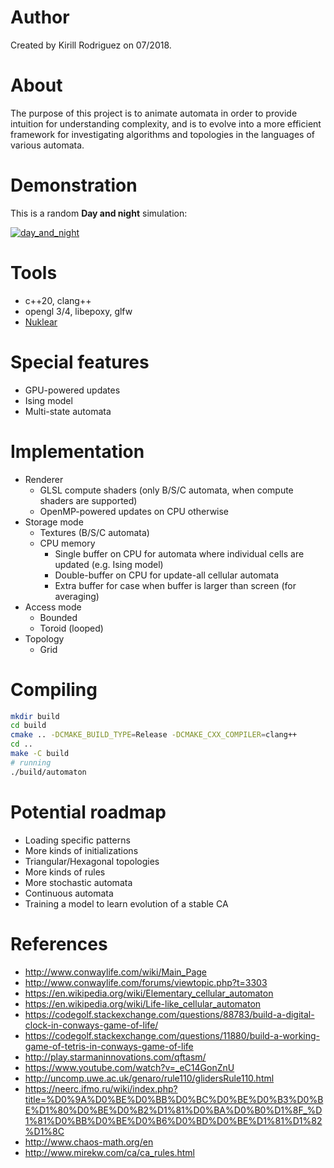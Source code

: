 # Author

Created by Kirill Rodriguez on 07/2018.

# About

The purpose of this project is to animate automata in order to provide intuition for understanding complexity, and is to evolve into a more efficient framework for investigating algorithms and topologies in the languages of various automata.

# Demonstration

This is a random **Day and night** simulation:

[![day_and_night](./images/day_and_night.gif)](./images/day_and_night.mp4)

# Tools

* c++20, clang++
* opengl 3/4, libepoxy, glfw
* [Nuklear](https://github.com/Immediate-Mode-UI/Nuklear)

# Special features

* GPU-powered updates
* Ising model
* Multi-state automata

# Implementation

* Renderer
    * GLSL compute shaders (only B/S/C automata, when compute shaders are supported)
    * OpenMP-powered updates on CPU otherwise
* Storage mode
    * Textures (B/S/C automata)
    * CPU memory
        * Single buffer on CPU for automata where individual cells are updated (e.g. Ising model)
        * Double-buffer on CPU for update-all cellular automata
        * Extra buffer for case when buffer is larger than screen (for averaging)
* Access mode
    * Bounded
    * Toroid (looped)
* Topology
    * Grid

# Compiling

```bash
mkdir build
cd build
cmake .. -DCMAKE_BUILD_TYPE=Release -DCMAKE_CXX_COMPILER=clang++
cd ..
make -C build
# running
./build/automaton
```

# Potential roadmap

* Loading specific patterns
* More kinds of initializations
* Triangular/Hexagonal topologies
* More kinds of rules
* More stochastic automata
* Continuous automata
* Training a model to learn evolution of a stable CA

# References

* http://www.conwaylife.com/wiki/Main_Page
* http://www.conwaylife.com/forums/viewtopic.php?t=3303
* https://en.wikipedia.org/wiki/Elementary_cellular_automaton
* https://en.wikipedia.org/wiki/Life-like_cellular_automaton
* https://codegolf.stackexchange.com/questions/88783/build-a-digital-clock-in-conways-game-of-life/
* https://codegolf.stackexchange.com/questions/11880/build-a-working-game-of-tetris-in-conways-game-of-life
* http://play.starmaninnovations.com/qftasm/
* https://www.youtube.com/watch?v=_eC14GonZnU
* http://uncomp.uwe.ac.uk/genaro/rule110/glidersRule110.html
* https://neerc.ifmo.ru/wiki/index.php?title=%D0%9A%D0%BE%D0%BB%D0%BC%D0%BE%D0%B3%D0%BE%D1%80%D0%BE%D0%B2%D1%81%D0%BA%D0%B0%D1%8F_%D1%81%D0%BB%D0%BE%D0%B6%D0%BD%D0%BE%D1%81%D1%82%D1%8C
* http://www.chaos-math.org/en
* http://www.mirekw.com/ca/ca_rules.html
